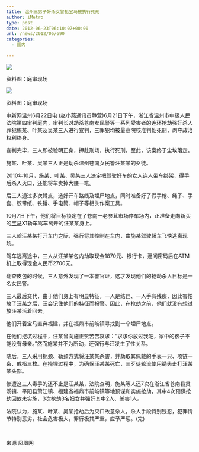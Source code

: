 ```yaml
---
title: 温州三男子奸杀女警抢宝马被执行死刑
author: iMetro
type: post
date: 2012-06-23T06:10:07+00:00
url: /news/2012/06/690
categories:
  - 国内

---
```

![][1]

资料图：庭审现场

![][2] 

资料图：庭审现场

中新网温州6月22日电 (赵小燕通讯员静萱)6月21日下午，浙江省温州市中级人民法院第四审判庭内，审判长对劫杀苍南女民警等一系列受害者的连环抢劫强奸杀人罪犯施某、叶某及吴某三人进行宣判，三罪犯均被最高院核准判处死刑，剥夺政治权利终身。

宣判完毕，三人即被验明正身，押赴刑场，执行死刑。至此，该案终于尘埃落定。

施某、叶某、吴某三人正是劫杀温州苍南女民警汪某某的歹徒。

2010年10月，施某、叶某、吴某三人决定把驾驶好车的女人连人带车绑架，得手后杀人灭口，还能将车卖掉大赚一笔。

后三人通过多次蹲点，选好开车路线及埋尸地点，同时准备好了假手枪、绳子、手套、胶带纸、铁锤、手电筒、帽子等相关作案工具。

10月7日下午，他们将目标锁定在了苍南一老参茸市场停车场内，正准备走向新买的[宝马][3]X1轿车驾车离开的汪某某身上。

三人趁汪某某打开车门之际，强行将其控制在车内，由施某驾驶轿车飞快逃离现场。

驾车逃离途中，三人从汪某某包内劫取现金1870元、银行卡，逼问密码后在ATM机上取得现金人民币2700元。

翻查皮包的时候，三人意外发现了一本警官证，这才发现他们的抢劫杀人目标是一名女民警。

三人最后交代，由于他们身上有明显特征，一人是结巴、一人手有残疾，因此害怕放了汪某之后，汪会记住他们的特征而报警。因此，在抢劫之前，他们就没有想过放汪某活着回去。

他们开着宝马直奔福建，并在福鼎市前岐镇寻找到一个埋尸地点。

在他们挖坑过程中，汪某曾向施正赞苦苦哀求：“求求你放过我吧，家中的孩子不能没有母亲。”然而施某并不为所动，还强行与汪发生了性关系。

随后，三人采用扼颈、勒颈方式将汪某某杀害，并劫取其佩戴的手表一只、项链一条、戒指三枚。在掩埋过程中，为确保汪某某死亡，三歹徒轮流使用锄头击打汪某某头部。

惨遭这三人毒手的还不止是汪某某，法院查明，施某等人还7次在浙江省苍南县灵溪镇、平阳县萧江镇、福建省福鼎市前岐镇等地预谋和实施抢劫，其中4次预谋抢劫因故未实施，3次抢劫3名妇女并强奸其中2人、杀害1人。

法院认为，施某、叶某、吴某抢劫后为灭口故意杀人，杀人手段特别残忍，犯罪情节特别恶劣，社会危害极大，罪行极其严重，应予严惩。(完)

&#160;

来源 凤凰网

 [1]: http://res.news.ifeng.com/ba823efb4496b7e7/2011/0505/rdn_4dc24d5e4de0c.jpg
 [2]: http://res.news.ifeng.com/ba823efb4496b7e7/2011/0505/rdn_4dc237e13153b.jpg
 [3]: http://car.auto.ifeng.com/brand/20066